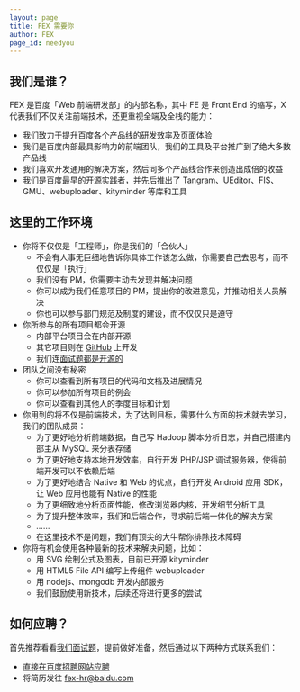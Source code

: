 ```yaml
---
layout: page
title: FEX 需要你
author: FEX
page_id: needyou
---
```



## 我们是谁？

FEX 是百度「Web 前端研发部」的内部名称，其中 FE 是 Front End 的缩写，X 代表我们不仅关注前端技术，还更重视全端及全栈的能力：

* 我们致力于提升百度各个产品线的研发效率及页面体验
* 我们是百度内部最具影响力的前端团队，我们的工具及平台推广到了绝大多数产品线
* 我们喜欢开发通用的解决方案，然后同多个产品线合作来创造出成倍的收益
* 我们是百度最早的开源实践者，并先后推出了 Tangram、UEditor、FIS、GMU、webuploader、kityminder 等库和工具

## 这里的工作环境

* 你将不仅仅是「工程师」，你是我们的「合伙人」
    * 不会有人事无巨细地告诉你具体工作该怎么做，你需要自己去思考，而不仅仅是「执行」
    * 我们没有 PM，你需要主动去发现并解决问题
    * 你可以成为我们任意项目的 PM，提出你的改进意见，并推动相关人员解决
    * 你也可以参与部门规范及制度的建设，而不仅仅只是遵守
* 你所参与的所有项目都会开源
    * 内部平台项目会在内部开源
    * 其它项目则在 [GitHub](https://github.com/fex-team) 上开发
    * 我们连[面试题都是开源的](https://github.com/fex-team/interview-questions)
* 团队之间没有秘密
    * 你可以查看到所有项目的代码和文档及进展情况
    * 你可以参加所有项目的例会
    * 你可以查看到其他人的季度目标和计划
* 你用到的将不仅是前端技术，为了达到目标，需要什么方面的技术就去学习，我们的团队成员：
    * 为了更好地分析前端数据，自己写 Hadoop 脚本分析日志，并自己搭建内部主从 MySQL 来分表存储
    * 为了更好地支持本地开发效率，自行开发 PHP/JSP 调试服务器，使得前端开发可以不依赖后端
    * 为了更好地结合 Native 和 Web 的优点，自行开发 Android 应用 SDK，让 Web 应用也能有 Native 的性能
    * 为了更细致地分析页面性能，修改浏览器内核，开发细节分析工具
    * 为了提升整体效率，我们和后端合作，寻求前后端一体化的解决方案
    * ……
    * 在这里技术不是问题，我们有顶尖的大牛帮你排除技术障碍
* 你将有机会使用各种最新的技术来解决问题，比如：
    * 用 SVG 绘制公式及图表，目前已开源 kityminder
    * 用 HTML5 File API 编写上传组件 webuploader
    * 用 nodejs、mongodb 开发内部服务
    * 我们鼓励使用新技术，后续还将进行更多的尝试

## 如何应聘？

首先推荐看看[我们面试题](https://github.com/fex-team/interview-questions)，提前做好准备，然后通过以下两种方式联系我们：

* [直接在百度招聘网站应聘](http://talent.baidu.com/baidu/web/templet1000/index/corpwebPosition1000baidu!getOnePosition?postIdEnc=FEFBE3C2FE274733&brandCode=1&recruitType=2&lanType=1)
* 将简历发往 fex-hr@baidu.com


